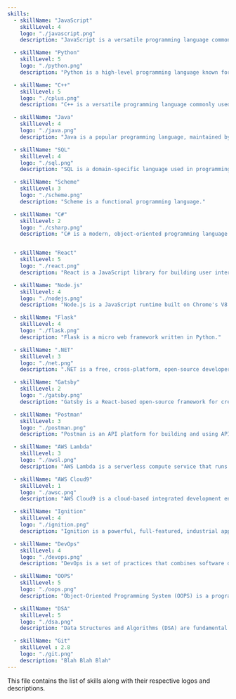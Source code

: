 ```yaml
---
skills:
  - skillName: "JavaScript"
    skillLevel: 4
    logo: "./javascript.png"
    description: "JavaScript is a versatile programming language commonly used for web development."

  - skillName: "Python"
    skillLevel: 5
    logo: "./python.png"
    description: "Python is a high-level programming language known for its readability and versatility."

  - skillName: "C++"
    skillLevel: 5
    logo: "./cplus.png"
    description: "C++ is a versatile programming language commonly used for web development."

  - skillName: "Java"
    skillLevel: 4
    logo: "./java.png"
    description: "Java is a popular programming language, maintained by Oracle."

  - skillName: "SQL"
    skillLevel: 4
    logo: "./sql.png"
    description: "SQL is a domain-specific language used in programming and designed for managing data."

  - skillName: "Scheme"
    skillLevel: 3
    logo: "./scheme.png"
    description: "Scheme is a functional programming language."

  - skillName: "C#"
    skillLevel: 2
    logo: "./csharp.png"
    description: "C# is a modern, object-oriented programming language developed by Microsoft."


  - skillName: "React"
    skillLevel: 5
    logo: "./react.png"
    description: "React is a JavaScript library for building user interfaces, maintained by Facebook."

  - skillName: "Node.js"
    skillLevel: 4
    logo: "./nodejs.png"
    description: "Node.js is a JavaScript runtime built on Chrome's V8 JavaScript engine."

  - skillName: "Flask"
    skillLevel: 4
    logo: "./flask.png"
    description: "Flask is a micro web framework written in Python."

  - skillName: ".NET"
    skillLevel: 3
    logo: "./net.png"
    description: ".NET is a free, cross-platform, open-source developer platform for building many different types of applications."

  - skillName: "Gatsby"
    skillLevel: 2
    logo: "./gatsby.png"
    description: "Gatsby is a React-based open-source framework for creating websites and apps."

  - skillName: "Postman"
    skillLevel: 3
    logo: "./postman.png"
    description: "Postman is an API platform for building and using APIs."

  - skillName: "AWS Lambda"
    skillLevel: 3
    logo: "./awsl.png"
    description: "AWS Lambda is a serverless compute service that runs your code in response to events."

  - skillName: "AWS Cloud9"
    skillLevel: 1
    logo: "./awsc.png"
    description: "AWS Cloud9 is a cloud-based integrated development environment (IDE)."

  - skillName: "Ignition"
    skillLevel: 4
    logo: "./ignition.png"
    description: "Ignition is a powerful, full-featured, industrial application platform."

  - skillName: "DevOps"
    skillLevel: 4
    logo: "./devops.png"
    description: "DevOps is a set of practices that combines software development and IT operations."

  - skillName: "OOPS"
    skillLevel: 5
    logo: "./oops.png"
    description: "Object-Oriented Programming System (OOPS) is a programming paradigm based on the concept of objects."

  - skillName: "DSA"
    skillLevel: 5
    logo: "./dsa.png"
    description: "Data Structures and Algorithms (DSA) are fundamental concepts in computer science."

  - skillName: "Git"
    skillLevel : 2.8
    logo: "./git.png"
    description: "Blah Blah Blah"
---
```


This file contains the list of skills along with their respective logos and descriptions.
